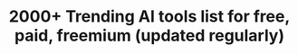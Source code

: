 ---
layout: ai-tools-home
title: 2000+ Trending AI tools list for free, paid, freemium (updated regularly)
permalink: /ai-tools
aicategory: All Categories
featured: true
---